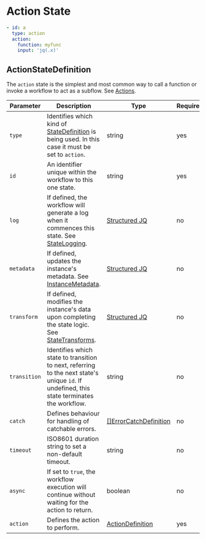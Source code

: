 # Action State 

```yaml
- id: a
  type: action
  action:
    function: myfunc
    input: 'jq(.x)'
```

## ActionStateDefinition 

The `action` state is the simplest and most common way to call a function or invoke a workflow to act as a subflow. See [Actions](./actions.md). 

| Parameter | Description | Type | Required |
| --- | --- | --- | --- |
| `type` | Identifies which kind of [StateDefinition](./states.md) is being used. In this case it must be set to `action`. | string | yes | 
| `id` | An identifier unique within the workflow to this one state. | string | yes |
| `log` | If defined, the workflow will generate a log when it commences this state. See [StateLogging](./logging.md). | [Structured JQ](../instance-data/structured-jx.md) | no |
| `metadata` | If defined, updates the instance's metadata. See [InstanceMetadata](./metadata.md). | [Structured JQ](../instance-data/structured-jx.md) | no |
| `transform` | If defined, modifies the instance's data upon completing the state logic. See [StateTransforms](../instance-data/transforms.md). | [Structured JQ](../instance-data/structured-jx.md) | no |
| `transition` | Identifies which state to transition to next, referring to the next state's unique `id`. If undefined, this state terminates the workflow. | string | no |
| `catch` | Defines behaviour for handling of catchable errors.  | [[]ErrorCatchDefinition](errors.md#errorcatchdefinition) | no |
| `timeout` | ISO8601 duration string to set a non-default timeout. | string | no | 
| `async` | If set to `true`, the workflow execution will continue without waiting for the action to return.  | boolean | no | 
| `action` | Defines the action to perform. | [ActionDefinition](actions.md#actiondefinition) | yes |
